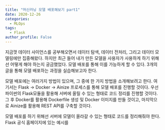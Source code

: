 ```yaml
---
title: "머신러닝 모델 배포해보기 part1"
date: 2020-12-26
categories:
  - MLOps
tags:
  - Flask
author_profile: False 
---
```


지금껏 데이터 사이언스를 공부해오면서 데이터 탐색, 데이터 전처리, 그리고 데이터 모델링에만 집중해왔다. 하지만 최근 들어 내가 만든 모델을 사용자가 사용하게 하기 위해선 어떻게 해야 하는지 궁금했었다. 모델 배포를 통해 이를 가능하게 할 수 있다. 3개의 글을 통해 모델 배포하는 과정을 실습해보고자 한다. 

모델 배포에는 여러가지 방법이 있으며, 그 중에 한 가지 방법을 소개해보려고 한다. 여기서는 Flask -> Docker -> Ainize 프로세스를 통해 모델 배포를 진행할 것이다. 우선 파이썬의 Flask모듈을 활용해 서버에 올릴 수 있는 형태로 코드 정리를 진행할 것이다. 그 후 Docker를 활용해 Dockerfile 생성 및 Docker 이미지를 만들 것이고, 마지막으로 Ainize를 활용해 REST API를 구축할 것이다. 

모델 배포를 하기 위해선 서버에 모델이 올라갈 수 있는 형태로 코드를 정리해줘야 한다. Flask 공식 홈페이지에 있는 예시를 

